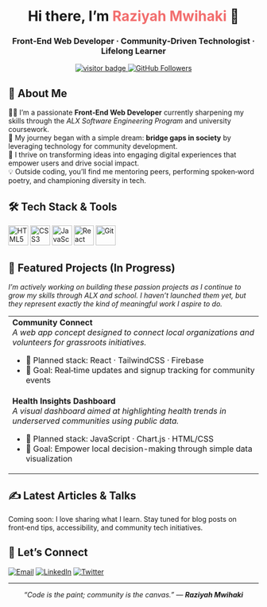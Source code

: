<!-- ================================ -->
<!-- 🌟 GITHUB PROFILE README 📝 TEMPLATE 🌟 -->
<!-- ================================ -->



<h1 align="center">Hi there, I’m <span style="color:#f26d6d;">Raziyah Mwihaki</span> 👋</h1>
<h3 align="center">Front‑End Web Developer · Community‑Driven Technologist · Lifelong Learner</h3>

<p align="center">
  <a href="https://visitor-badge.glitch.me/badge?page_id=razmwihaki.razmwihaki" target="_blank">
    <img src="https://visitor-badge.glitch.me/badge?page_id=razmwihaki.razmwihaki" alt="visitor badge"/>
  </a>
  <a href="https://github.com/razmwihaki?tab=followers" target="_blank">
    <img src="https://img.shields.io/github/followers/razmwihaki?label=Followers&style=social" alt="GitHub Followers"/>
  </a>
</p>

<h2>📖 About&nbsp;Me</h2>
<p>
👩‍💻 I’m a passionate <strong>Front‑End Web Developer</strong> currently sharpening my skills through the <em>ALX Software Engineering Program</em> and university coursework.<br/>
🌱 My journey began with a simple dream: <strong>bridge gaps in society</strong> by leveraging technology for community development.<br/>
🚀 I thrive on transforming ideas into engaging digital experiences that empower users and drive social impact.<br/>
💡 Outside coding, you’ll find me mentoring peers, performing spoken‑word poetry, and championing diversity in tech.<br/>
</p>

<h2>🛠️ Tech&nbsp;Stack &amp; Tools</h2>
<p>
  <img src="https://cdn.jsdelivr.net/gh/devicons/devicon/icons/html5/html5-original.svg" alt="HTML5" width="40" height="40"/>
  <img src="https://cdn.jsdelivr.net/gh/devicons/devicon/icons/css3/css3-original.svg" alt="CSS3" width="40" height="40"/>
  <img src="https://cdn.jsdelivr.net/gh/devicons/devicon/icons/javascript/javascript-original.svg" alt="JavaScript" width="40" height="40"/>
  <img src="https://cdn.jsdelivr.net/gh/devicons/devicon/icons/react/react-original.svg" alt="React" width="40" height="40"/>
  <img src="https://cdn.jsdelivr.net/gh/devicons/devicon/icons/git/git-original.svg" alt="Git" width="40" height="40"/>
</p>

<h2>🚧 Featured&nbsp;Projects (In Progress)</h2>
<p><em>I’m actively working on building these passion projects as I continue to grow my skills through ALX and school. I haven’t launched them yet, but they represent exactly the kind of meaningful work I aspire to do.</em></p>

<table>
  <tr>
    <td><strong>Community Connect</strong><br/>
      <em>A web app concept designed to connect local organizations and volunteers for grassroots initiatives.</em>
      <ul>
        <li>🔧 Planned stack: React · TailwindCSS · Firebase</li>
        <li>🌟 Goal: Real‑time updates and signup tracking for community events</li>
      </ul>
    </td>
  </tr>
  <tr>
    <td><strong>Health Insights Dashboard</strong><br/>
      <em>A visual dashboard aimed at highlighting health trends in underserved communities using public data.</em>
      <ul>
        <li>🔧 Planned stack: JavaScript · Chart.js · HTML/CSS</li>
        <li>🌟 Goal: Empower local decision-making through simple data visualization</li>
      </ul>
    </td>
  </tr>
</table>

<!-- GitHub Stats section temporarily removed. Will be added back once everything is ready. -->

<h2>✍️ Latest&nbsp;Articles &amp; Talks</h2>
<p>Coming soon: I love sharing what I learn. Stay tuned for blog posts on front‑end tips, accessibility, and community tech initiatives.</p>

<h2>🤝 Let’s&nbsp;Connect</h2>
<p>
  <a href="mailto:razmwihaki@gmail.com" target="_blank"><img src="https://img.shields.io/badge/email-D14836?style=for-the-badge&logo=gmail&logoColor=white" alt="Email"/></a>
  <a href="https://www.linkedin.com/in/raziyah-mwihaki/" target="_blank"><img src="https://img.shields.io/badge/linkedin-0A66C2?style=for-the-badge&logo=linkedin&logoColor=white" alt="LinkedIn"/></a>
  <a href="https://twitter.com/razmwihaki" target="_blank"><img src="https://img.shields.io/badge/twitter-1DA1F2?style=for-the-badge&logo=twitter&logoColor=white" alt="Twitter"/></a>
</p>

<hr/>
<p align="center"><em>“Code is the paint; community is the canvas.” — <strong>Raziyah Mwihaki</strong></em></p>

